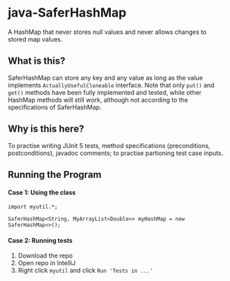 # java-SaferHashMap
A HashMap that never stores null values and never allows changes to stored map values.

## What is this?
SaferHashMap can store any key and any value as long as the value implements `ActuallyUsefulCloneable` interface. Note that only `put()` and `get()` methods have been fully implemented and tested, while other HashMap methods will still work, although not according to the specifications of SaferHashMap.

## Why is this here?
To practise writing JUnit 5 tests, method specifications (preconditions, postconditions), javadoc comments; to practise partioning test case inputs.

## Running the Program
#### Case 1: Using the class
```
import myutil.*;

SaferHashMap<String, MyArrayList<Double>> myHashMap = new SaferHashMap<>();
```
#### Case 2: Running tests
1. Download the repo
2. Open repo in IntelliJ
3. Right click `myutil` and click `Run 'Tests in ...'`
